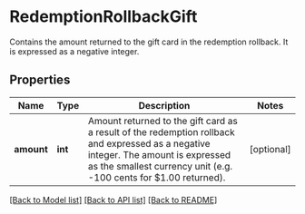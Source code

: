 # RedemptionRollbackGift

Contains the amount returned to the gift card in the redemption rollback. It is expressed as a negative integer.

## Properties
Name | Type | Description | Notes
------------ | ------------- | ------------- | -------------
**amount** | **int** | Amount returned to the gift card as a result of the redemption rollback and expressed as a negative integer. The amount is expressed as the smallest currency unit (e.g. -100 cents for $1.00 returned). | [optional] 

[[Back to Model list]](../README.md#documentation-for-models) [[Back to API list]](../README.md#documentation-for-api-endpoints) [[Back to README]](../README.md)


